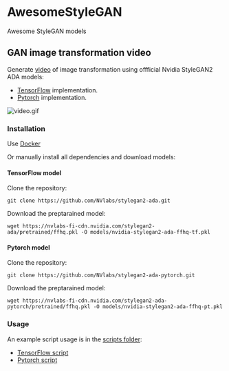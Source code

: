 # AwesomeStyleGAN
Awesome StyleGAN models

## GAN image transformation video

Generate [video](media/video.mp4) of image transformation using offficial Nvidia StyleGAN2 ADA models:

* [TensorFlow](https://github.com/NVlabs/stylegan2-ada) implementation.
* [Pytorch](https://github.com/NVlabs/stylegan2-ada-pytorch) implementation.

![video.gif](media/video.gif)

### Installation

Use [Docker](Dockerfile)

Or manually install all dependencies and download models:

#### TensorFlow model

Clone the repository:

```
git clone https://github.com/NVlabs/stylegan2-ada.git
```

Download the preptarained model:

```
wget https://nvlabs-fi-cdn.nvidia.com/stylegan2-ada/pretrained/ffhq.pkl -O models/nvidia-stylegan2-ada-ffhq-tf.pkl
```

#### Pytorch model

Clone the repository:

```
git clone https://github.com/NVlabs/stylegan2-ada-pytorch.git
```

Download the preptarained model:

```
wget https://nvlabs-fi-cdn.nvidia.com/stylegan2-ada-pytorch/pretrained/ffhq.pkl -O models/nvidia-stylegan2-ada-ffhq-pt.pkl
```

### Usage

An example script usage is in the [scripts folder](scripts):

* [TensorFlow script](scripts/run_generate_video.sh)
* [Pytorch script](scripts/run_generate_video_pytorch.sh)


